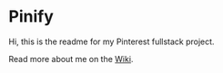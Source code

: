 # Pinify

Hi, this is the readme for my Pinterest fullstack project.

Read more about me on the [Wiki](https://github.com/ioqren/PinterestFullstack/wiki).  
